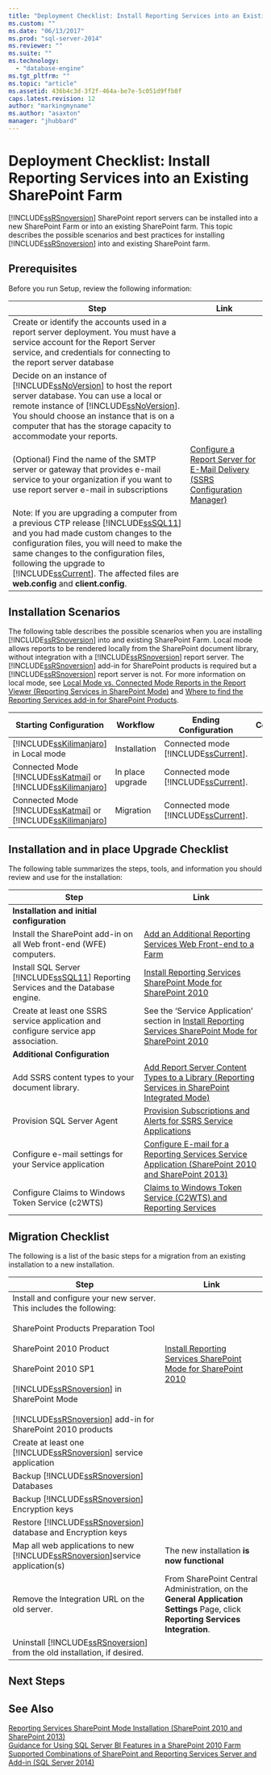 ```yaml
---
title: "Deployment Checklist: Install Reporting Services into an Existing SharePoint Farm | Microsoft Docs"
ms.custom: ""
ms.date: "06/13/2017"
ms.prod: "sql-server-2014"
ms.reviewer: ""
ms.suite: ""
ms.technology: 
  - "database-engine"
ms.tgt_pltfrm: ""
ms.topic: "article"
ms.assetid: 436b4c3d-3f2f-464a-be7e-5c051d9ffb8f
caps.latest.revision: 12
author: "markingmyname"
ms.author: "asaxton"
manager: "jhubbard"
---
```

# Deployment Checklist: Install Reporting Services into an Existing SharePoint Farm
  [!INCLUDE[ssRSnoversion](../../../includes/ssrsnoversion-md.md)] SharePoint report servers can be installed into a new SharePoint Farm or into an existing SharePoint farm. This topic describes the possible scenarios and best practices for installing [!INCLUDE[ssRSnoversion](../../../includes/ssrsnoversion-md.md)] into and existing SharePoint farm.  
  
## Prerequisites  
 Before you run Setup, review the following information:  
  
|Step|Link|  
|----------|----------|  
|Create or identify the accounts used in a report server deployment. You must have a service account for the Report Server service, and credentials for connecting to the report server database||  
|Decide on an instance of [!INCLUDE[ssNoVersion](../../../includes/ssnoversion-md.md)] to host the report server database. You can use a local or remote instance of [!INCLUDE[ssNoVersion](../../../includes/ssnoversion-md.md)]. You should choose an instance that is on a computer that has the storage capacity to accommodate your reports.||  
|(Optional) Find the name of the SMTP server or gateway that provides e-mail service to your organization if you want to use report server e-mail in subscriptions|[Configure a Report Server for E-Mail Delivery &#40;SSRS Configuration Manager&#41;](../../../2014/sql-server/install/configure-a-report-server-for-e-mail-delivery-ssrs-configuration-manager.md)|  
|Note: If you are upgrading a computer from a previous CTP release [!INCLUDE[ssSQL11](../../../includes/sssql11-md.md)] and you had made custom changes to the configuration files, you will need to make the same changes to the configuration files, following the upgrade to [!INCLUDE[ssCurrent](../../../includes/sscurrent-md.md)]. The affected files are **web.config** and **client.config**.||  
  
## Installation Scenarios  
 The following table describes the possible scenarios when you are installing [!INCLUDE[ssRSnoversion](../../../includes/ssrsnoversion-md.md)] into and existing SharePoint Farm. Local mode allows reports to be rendered locally from the SharePoint document library, without integration with a [!INCLUDE[ssRSnoversion](../../../includes/ssrsnoversion-md.md)] report server. The [!INCLUDE[ssRSnoversion](../../../includes/ssrsnoversion-md.md)] add-in for SharePoint products is required but a [!INCLUDE[ssRSnoversion](../../../includes/ssrsnoversion-md.md)] report server is not. For more information on local mode, see [Local Mode vs. Connected Mode Reports in the Report Viewer &#40;Reporting Services in SharePoint Mode&#41;](../../../2014/reporting-services/local-vs-connected-mode-report-viewer-reporting-services-sharepoint-mode.md) and [Where to find the Reporting Services add-in for SharePoint Products](../../../2014/sql-server/install/where-to-find-the-reporting-services-add-in-for-sharepoint-products.md).  
  
|Starting Configuration|Workflow|Ending Configuration|Comments|  
|----------------------------|--------------|--------------------------|--------------|  
|[!INCLUDE[ssKilimanjaro](../../../includes/sskilimanjaro-md.md)] in Local mode|Installation|Connected mode [!INCLUDE[ssCurrent](../../../includes/sscurrent-md.md)].||  
|Connected Mode [!INCLUDE[ssKatmai](../../../includes/sskatmai-md.md)] or [!INCLUDE[ssKilimanjaro](../../../includes/sskilimanjaro-md.md)]|In place upgrade|Connected mode [!INCLUDE[ssCurrent](../../../includes/sscurrent-md.md)].||  
|Connected Mode [!INCLUDE[ssKatmai](../../../includes/sskatmai-md.md)] or [!INCLUDE[ssKilimanjaro](../../../includes/sskilimanjaro-md.md)]|Migration|Connected mode [!INCLUDE[ssCurrent](../../../includes/sscurrent-md.md)].||  
  
## Installation and in place Upgrade Checklist  
 The following table summarizes the steps, tools, and information you should review and use for the installation:  
  
|Step|Link|  
|----------|----------|  
|**Installation and initial configuration**||  
|Install the SharePoint add-in on all Web front-end (WFE) computers.|[Add an Additional Reporting Services Web Front-end to a Farm](../../../2014/sql-server/install/add-an-additional-reporting-services-web-front-end-to-a-farm.md)|  
|Install SQL Server [!INCLUDE[ssSQL11](../../../includes/sssql11-md.md)] Reporting Services and the Database engine.|[Install Reporting Services SharePoint Mode for SharePoint 2010](../../../2014/sql-server/install/install-reporting-services-sharepoint-mode-for-sharepoint-2010.md)|  
|Create at least one SSRS service application and configure service app association.|See the ‘Service Application’ section in [Install Reporting Services SharePoint Mode for SharePoint 2010](../../../2014/sql-server/install/install-reporting-services-sharepoint-mode-for-sharepoint-2010.md)|  
|**Additional Configuration**||  
|Add SSRS content types to your document library.|[Add Report Server Content Types to a Library &#40;Reporting Services in SharePoint Integrated Mode&#41;](../../../2014/reporting-services/add-reporting-services-content-types-to-a-sharepoint-library.md)|  
|Provision SQL Server Agent|[Provision Subscriptions and Alerts for SSRS Service Applications](../../../2014/sql-server/install/provision-subscriptions-and-alerts-for-ssrs-service-applications.md)|  
|Configure e-mail settings for your Service application|[Configure E-mail for a Reporting Services Service Application &#40;SharePoint 2010 and SharePoint 2013&#41;](../../../2014/sql-server/install/configure-e-mail-for-a-reporting-services-service-application.md)|  
|Configure Claims to Windows Token Service (c2WTS)|[Claims to Windows Token Service &#40;C2WTS&#41; and Reporting Services](../../../2014/sql-server/install/claims-to-windows-token-service-c2wts-and-reporting-services.md)|  
  
## Migration Checklist  
 The following is a list of the basic steps for a migration from an existing installation to a new installation.  
  
|Step|Link|  
|----------|----------|  
|Install and configure your new server. This includes the following:<br /><br /> SharePoint Products Preparation Tool<br /><br /> SharePoint 2010 Product<br /><br /> SharePoint 2010 SP1<br /><br /> [!INCLUDE[ssRSnoversion](../../../includes/ssrsnoversion-md.md)] in SharePoint Mode<br /><br /> [!INCLUDE[ssRSnoversion](../../../includes/ssrsnoversion-md.md)] add-in for SharePoint 2010 products|[Install Reporting Services SharePoint Mode for SharePoint 2010](../../../2014/sql-server/install/install-reporting-services-sharepoint-mode-for-sharepoint-2010.md)|  
|Create at least one [!INCLUDE[ssRSnoversion](../../../includes/ssrsnoversion-md.md)] service application||  
|Backup [!INCLUDE[ssRSnoversion](../../../includes/ssrsnoversion-md.md)] Databases||  
|Backup [!INCLUDE[ssRSnoversion](../../../includes/ssrsnoversion-md.md)] Encryption keys||  
|Restore [!INCLUDE[ssRSnoversion](../../../includes/ssrsnoversion-md.md)] database and Encryption keys||  
|Map all web applications to new [!INCLUDE[ssRSnoversion](../../../includes/ssrsnoversion-md.md)]service application(s)|The new installation **is now functional**|  
|Remove the Integration URL on the old server.|From SharePoint Central Administration, on the **General Application Settings** Page, click **Reporting Services Integration**.|  
|Uninstall [!INCLUDE[ssRSnoversion](../../../includes/ssrsnoversion-md.md)] from the old installation, if desired.||  
  
## Next Steps  
  
## See Also  
 [Reporting Services SharePoint Mode Installation &#40;SharePoint 2010 and SharePoint 2013&#41;](../../../2014/sql-server/install/install-reporting-services-sharepoint-mode.md)   
 [Guidance for Using SQL Server BI Features in a SharePoint 2010 Farm](../../../2014/sql-server/install/guidance-for-using-sql-server-bi-features-in-a-sharepoint-2010-farm.md)   
 [Supported Combinations of SharePoint and Reporting Services Server and Add-in &#40;SQL Server 2014&#41;](../../../2014/sql-server/install/supported-combinations-of-sharepoint-and-reporting-services-server.md)  
  
  